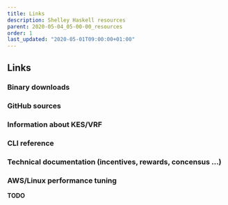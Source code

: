 ```yaml
---
title: Links
description: Shelley Haskell resources
parent: 2020-05-04_05-00-00_resources
order: 1
last_updated: "2020-05-01T09:00:00+01:00"
---
```

## Links

### Binary downloads

### GitHub sources

### Information about KES/VRF

### CLI reference

### Technical documentation (incentives, rewards, concensus ...)

### AWS/Linux performance tuning

__TODO__

